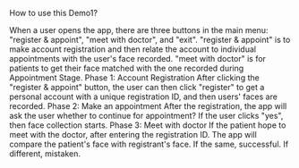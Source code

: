 How to use this Demo1?

When a user opens the app, there are three buttons in the main menu: "register & appoint", "meet with doctor", and "exit". "register & appoint" is to make account registration and then relate the account to individual appointments with the user's face recorded. "meet with doctor" is for patients to get their face matched with the one recorded during Appointment Stage. Phase 1: Account Registration After clicking the "register & appoint" button, the user can then click "register" to get a personal account with a unique registration ID, and then users' faces are recorded. Phase 2: Make an appointment After the registration, the app will ask the user whether to continue for appointment? If the user clicks "yes", then face collection starts. Phase 3: Meet with doctor If the patient hope to meet with the doctor, after entering the registration ID. The app will compare the patient's face with registrant's face. If the same, successful. If different, mistaken.
